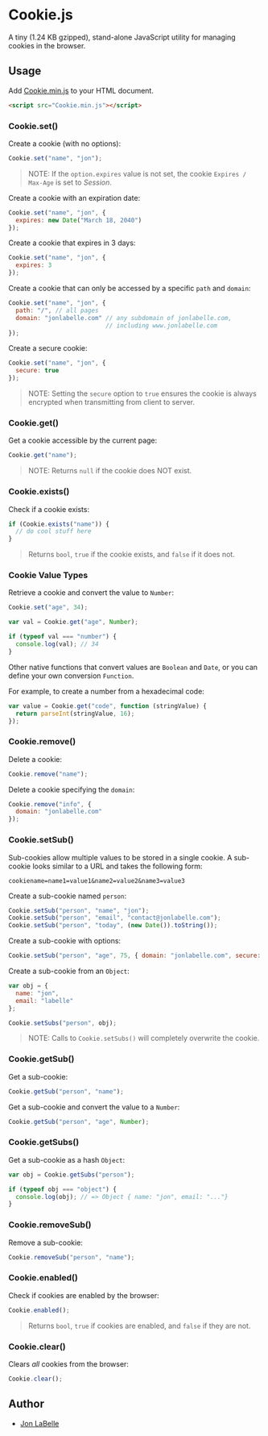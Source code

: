 Cookie.js
=========

A tiny (1.24 KB gzipped), stand-alone JavaScript utility for managing cookies in the browser.

## Usage

Add [Cookie.min.js](https://raw.github.com/jonlabelle/cookie-js/master/Cookie.min.js) to your HTML document.

```html
<script src="Cookie.min.js"></script>
```

### Cookie.set()

Create a cookie (with no options):

```javascript
Cookie.set("name", "jon");
```

> NOTE: If the `option.expires` value is not set, the cookie `Expires / Max-Age` is set to *Session*.

Create a cookie with an expiration date:

```javascript
Cookie.set("name", "jon", {
  expires: new Date("March 18, 2040")
});
```

Create a cookie that expires in 3 days:

```javascript
Cookie.set("name", "jon", {
  expires: 3
});
```

Create a cookie that can only be accessed by a specific `path` and `domain`:

```javascript
Cookie.set("name", "jon", {
  path: "/", // all pages
  domain: "jonlabelle.com" // any subdomain of jonlabelle.com, 
                           // including www.jonlabelle.com
});
```

Create a secure cookie:

```javascript
Cookie.set("name", "jon", {
  secure: true
});
```

> NOTE: Setting the `secure` option to `true` ensures the cookie is always encrypted when transmitting from client to server.

### Cookie.get()

Get a cookie accessible by the current page: 

```javascript
Cookie.get("name");
```

> NOTE: Returns `null` if the cookie does NOT exist.

### Cookie.exists()

Check if a cookie exists:

```javascript
if (Cookie.exists("name")) {
  // do cool stuff here
}
```

> Returns `bool`, `true` if the cookie exists, and `false` if it does not.

### Cookie Value Types

Retrieve a cookie and convert the value to `Number`:

```javascript
Cookie.set("age", 34);

var val = Cookie.get("age", Number);

if (typeof val === "number") {
  console.log(val); // 34
}
```

Other native functions that convert values are `Boolean` and `Date`, or you can define your own conversion `Function`.

For example, to create a number from a hexadecimal code:

```javascript
var value = Cookie.get("code", function (stringValue) {
  return parseInt(stringValue, 16);
});
```

### Cookie.remove()

Delete a cookie:

```javascript
Cookie.remove("name");
```

Delete a cookie specifying the `domain`:

```javascript
Cookie.remove("info", {
  domain: "jonlabelle.com"
});
```

### Cookie.setSub()

Sub-cookies allow multiple values to be stored in a single cookie. A sub-cookie looks similar to a URL and takes the following form:

```
cookiename=name1=value1&name2=value2&name3=value3
```

Create a sub-cookie named `person`:

```javascript
Cookie.setSub("person", "name", "jon");
Cookie.setSub("person", "email", "contact@jonlabelle.com");
Cookie.setSub("person", "today", (new Date()).toString());
```

Create a sub-cookie with options:

```javascript
Cookie.setSub("person", "age", 75, { domain: "jonlabelle.com", secure: true });
```

Create a sub-cookie from an `Object`:

```javascript
var obj = {
  name: "jon",
  email: "labelle"
};

Cookie.setSubs("person", obj);
```

> NOTE: Calls to `Cookie.setSubs()` will completely overwrite the cookie.

### Cookie.getSub()

Get a sub-cookie:

```javascript
Cookie.getSub("person", "name");
```

Get a sub-cookie and convert the value to a `Number`:

```javascript
Cookie.getSub("person", "age", Number);
```

### Cookie.getSubs()

Get a sub-cookie as a hash `Object`:

```javascript
var obj = Cookie.getSubs("person");

if (typeof obj === "object") {
  console.log(obj); // => Object { name: "jon", email: "..."}
}
```

### Cookie.removeSub()

Remove a sub-cookie:

```javascript
Cookie.removeSub("person", "name");
```

### Cookie.enabled()

Check if cookies are enabled by the browser:

```javascript
Cookie.enabled();
```

> Returns `bool`, `true` if cookies are enabled, and `false` if they are not.

### Cookie.clear()

Clears *all* cookies from the browser:

```javascript
Cookie.clear();
```

## Author

- [Jon LaBelle](mailto:contact@jonlabelle.com)
